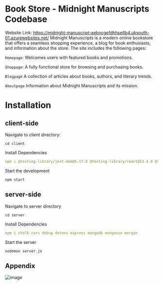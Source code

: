 # Book Store - Midnight Manuscripts Codebase
Website Link: https://midnight-manuscript-aebncgefdhhse6b4.uksouth-01.azurewebsites.net/ 
 Midnight Manuscripts is a modern online bookstore that offers a seamless shopping experience, a blog for book enthusiasts, and information about the store. The site includes the following pages:

```Homepage```: Welcomes users with featured books and promotions.

```Shoppage```: A fully functional store for browsing and purchasing books.

```Blogpage``` A collection of articles about books, authors, and literary trends.

```Aboutpage``` Information about Midnight Manuscripts and its mission.


# Installation
## client-side

Navigate to client directory: 
```
cd client
```

Install Dependencies
```yml
npm i @testing-library/jest-dom@5.17.0 @testing-library/react@13.4.0 @testing-library/user-event@13.5.0 bootstrap@5.3.3 framer-motion@11.11.17 hamburger-react@2.5.1 react@18.3.1 react-bootstrap@2.10.5 react-dom@18.3.1 react-router-dom@6.28.0 react-scripts@5.0.1 web-vitals@2.1.4
```

Start the development
```
npm start
```

## server-side

Navigate to server directory
```
cd server
```

Install Dependencies
```yml
npm i chalk cors debug dotenv express mongodb mongoose morgan
```

Start the server
```
nodemon server.js
```

## Appendix

![image](https://github.com/user-attachments/assets/63d05356-efdd-4cce-a334-b3049d76fd1b)


